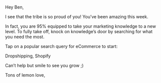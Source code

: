 Hey Ben,

I see that the tribe is so proud of you! You’ve been amazing this week.

In fact, you are 95% equipped to take your marketing knowledge to a new
level. To fully take off, knock on knowledge’s door by searching for
what you need the most.

Tap on a popular search query for eCommerce to start:

Dropshipping, Shopify

Can’t help but smile to see you grow ;)

Tons of lemon love,
